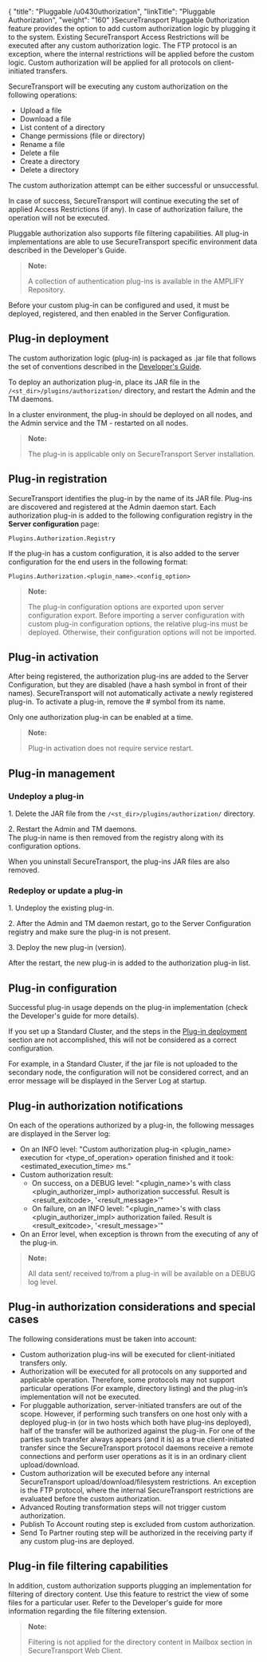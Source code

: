 {
    "title": "Pluggable /u0430uthorization",
    "linkTitle": "Pluggable Authorization",
    "weight": "160"
}<span class="mc-variable axway_variables.Component_Short_Name variable">SecureTransport</span> Pluggable 0uthorization feature provides the option to add custom authorization logic by plugging it to the system. Existing <span class="mc-variable axway_variables.Component_Short_Name variable">SecureTransport</span> Access Restrictions will be executed after any custom authorization logic. The FTP protocol is an exception, where the internal restrictions will be applied before the custom logic. Custom authorization will be applied for all protocols on client-initiated transfers.

<span class="mc-variable axway_variables.Component_Short_Name variable">SecureTransport</span> will be executing any custom authorization on the following operations:

-   Upload a file
-   Download a file
-   List content of a directory
-   Change permissions (file or directory)
-   Rename a file
-   Delete a file
-   Create a directory
-   Delete a directory

The custom authorization attempt can be either successful or unsuccessful.

In case of success, <span class="mc-variable axway_variables.Component_Short_Name variable">SecureTransport</span> will continue executing the set of applied Access Restrictions (if any). In case of authorization failure, the operation will not be executed.

Pluggable authorization also supports file filtering capabilities. All plug-in implementations are able to use <span class="mc-variable axway_variables.Component_Short_Name variable">SecureTransport</span> specific environment data described in the Developer's Guide.

> **Note:**
>
> A collection of authentication plug-ins is available in the AMPLIFY Repository.

Before your custom plug-in can be configured and used, it must be deployed, registered, and then enabled in the Server Configuration.

<span id="Plug-in2"></span>

## Plug-in deployment

The custom authorization logic (plug-in) is packaged as .jar file that follows the set of conventions described in the <a href="https://docs.axway.com/bundle/SecureTransport_55_DeveloperGuide_allOS_en_HTML5/page/Content/DevelopersGuide/ab_custom/pluggable_authorization_developer.htm" class="MCXref xref">Developer's Guide</a>.

To deploy an authorization plug-in, place its JAR file in the `/<st_dir>/plugins/authorization/` directory, and restart the Admin and the TM daemons.

In a cluster environment, the plug-in should be deployed on all nodes, and the Admin service and the TM - restarted on all nodes.

> **Note:**
>
> The plug-in is applicable only on SecureTransport Server installation.

## Plug-in registration

<span class="mc-variable axway_variables.Component_Short_Name variable">SecureTransport</span> identifies the plug-in by the name of its JAR file. Plug-ins are discovered and registered at the Admin daemon start. Each authorization plug-in is added to the following configuration registry in the **Server configuration** page:

`Plugins.Authorization.Registry`

If the plug-in has a custom configuration, it is also added to the server configuration for the end users in the following format:

`Plugins.Authorization.<plugin_name>.<config_option>`

> **Note:**
>
> The plug-in configuration options are exported upon server configuration export. Before importing a server configuration with custom plug-in configuration options, the relative plug-ins must be deployed. Otherwise, their configuration options will not be imported.

## Plug-in activation

After being registered, the authorization plug-ins are added to the Server Configuration, but they are disabled (have a hash symbol in front of their names). <span class="mc-variable axway_variables.Component_Short_Name variable">SecureTransport</span> will not automatically activate a newly registered plug-in. To activate a plug-in, remove the # symbol from its name.

Only one authorization plug-in can be enabled at a time.

> **Note:**
>
> Plug-in activation does not require service restart.

<span id="Plug-in"></span>

## Plug-in management

### Undeploy a plug-in

1\. Delete the JAR file from the `/<st_dir>/plugins/authorization/` directory.

2\. Restart the Admin and TM daemons.  
The plug-in name is then removed from the registry along with its configuration options.

When you uninstall <span class="mc-variable axway_variables.Component_Short_Name variable">SecureTransport</span>, the plug-ins JAR files are also removed.

### Redeploy or update a plug-in

1\. Undeploy the existing plug-in.

2\. After the Admin and TM daemon restart, go to the Server Configuration registry and make sure the plug-in is not present.

3\. Deploy the new plug-in (version).

After the restart, the new plug-in is added to the authorization plug-in list.

## Plug-in configuration

Successful plug-in usage depends on the plug-in implementation (check the Developer's guide for more details).

If you set up a Standard Cluster, and the steps in the [Plug-in deployment](#Plug-in2) section are not accomplished, this will not be considered as a correct configuration.

For example, in a Standard Cluster, if the jar file is not uploaded to the secondary node, the configuration will not be considered correct, and an error message will be displayed in the Server Log at startup.

## Plug-in authorization notifications

On each of the operations authorized by a plug-in, the following messages are displayed in the Server log:

-   On an INFO level: "Custom authorization plug-in &lt;plugin\_name> execution for &lt;type\_of\_operation> operation finished and it took: &lt;estimated\_execution\_time> ms.”
-   Custom authorization result:
    -   On success, on a DEBUG level: "&lt;plugin\_name>'s with class &lt;plugin\_authorizer\_impl> authorization successful. Result is &lt;result\_exitcode>, '&lt;result\_message>'"
    -   On failure, on an INFO level: "&lt;plugin\_name>'s with class &lt;plugin\_authorizer\_impl> authorization failed. Result is &lt;result\_exitcode>, '&lt;result\_message>'"
-   On an Error level, when exception is thrown from the executing of any of the plug-in.

> **Note:**
>
> All data sent/ received to/from a plug-in will be available on a DEBUG log level.

## Plug-in authorization considerations and special cases

The following considerations must be taken into account:

-   Custom authorization plug-ins will be executed for client-initiated transfers only.
-   Authorization will be executed for all protocols on any supported and applicable operation. Therefore, some protocols may not support particular operations (For example, directory listing) and the plug-in’s implementation will not be executed.
-   For pluggable authorization, server-initiated transfers are out of the scope. However, if performing such transfers on one host only with a deployed plug-in (or in two hosts which both have plug-ins deployed), half of the transfer will be authorized against the plug-in. For one of the parties such transfer always appears (and it is) as a true client-initiated transfer since the <span class="mc-variable axway_variables.Component_Short_Name variable">SecureTransport</span> protocol daemons receive a remote connections and perform user operations as it is in an ordinary client upload/download.
-   Custom authorization will be executed before any internal <span class="mc-variable axway_variables.Component_Short_Name variable">SecureTransport</span> upload/download/filesystem restrictions. An exception is the FTP protocol, where the internal <span class="mc-variable axway_variables.Component_Short_Name variable">SecureTransport</span> restrictions are evaluated before the custom authorization.
-   Advanced Routing transformation steps will not trigger custom authorization.
-   Publish To Account routing step is excluded from custom authorization.
-   Send To Partner routing step will be authorized in the receiving party if any custom plug-ins are deployed.

## Plug-in file filtering capabilities

In addition, custom authorization supports plugging an implementation for filtering of directory content. Use this feature to restrict the view of some files for a particular user. Refer to the Developer's guide for more information regarding the file filtering extension.

> **Note:**
>
> Filtering is not applied for the directory content in Mailbox section in SecureTransport Web Client.
